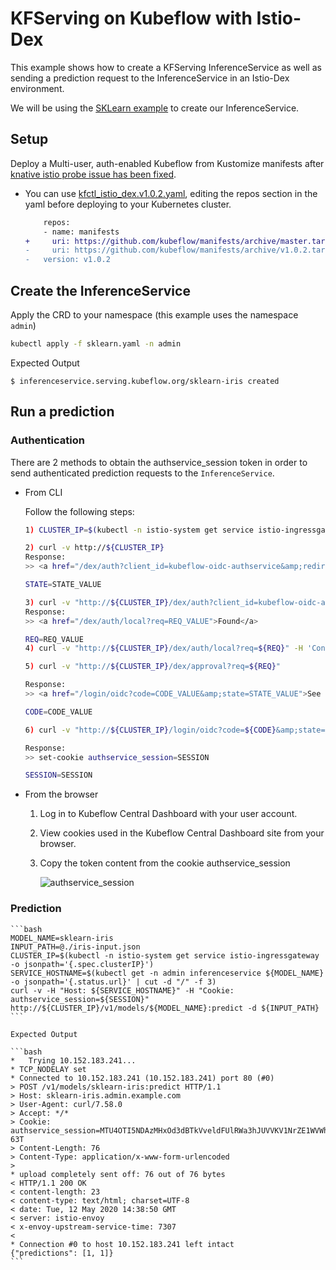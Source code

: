 # KFServing on Kubeflow with Istio-Dex

This example shows how to create a KFServing InferenceService as well as sending a prediction request to the InferenceService in an Istio-Dex environment.

We will be using the [SKLearn example](../sklearn) to create our InferenceService.

## Setup
Deploy a Multi-user, auth-enabled Kubeflow from Kustomize manifests after [knative istio probe issue has been fixed](https://github.com/kubeflow/manifests/commit/928cf483361730121ac18bc4d0e7a9c129f15ee2).

* You can use [kfctl_istio_dex.v1.0.2.yaml](https://raw.githubusercontent.com/kubeflow/manifests/v1.0-branch/kfdef/kfctl_istio_dex.v1.0.2.yaml), editing the repos section in the yaml before deploying to your Kubernetes cluster.

    ```diff
        repos:
        - name: manifests
    +     uri: https://github.com/kubeflow/manifests/archive/master.tar.gz
    -     uri: https://github.com/kubeflow/manifests/archive/v1.0.2.tar.gz
    -   version: v1.0.2
    ```

## Create the InferenceService

Apply the CRD to your namespace (this example uses the namespace `admin`)

```bash
kubectl apply -f sklearn.yaml -n admin
```

Expected Output
```
$ inferenceservice.serving.kubeflow.org/sklearn-iris created
```

## Run a prediction

### Authentication 

There are 2 methods to obtain the authservice_session token in order to send authenticated prediction requests to the `InferenceService`.

* From CLI

    Follow the following steps:

    ```bash
    1) CLUSTER_IP=$(kubectl -n istio-system get service istio-ingressgateway -o jsonpath='{.spec.clusterIP}')

    2) curl -v http://${CLUSTER_IP}
    Response:
    >> <a href="/dex/auth?client_id=kubeflow-oidc-authservice&amp;redirect_uri=%2Flogin%2Foidc&amp;response_type=code&amp;scope=profile+email+groups+openid&amp;state=STATE_VALUE">Found</a>.

    STATE=STATE_VALUE

    3) curl -v "http://${CLUSTER_IP}/dex/auth?client_id=kubeflow-oidc-authservice&redirect_uri=%2Flogin%2Foidc&response_type=code&scope=profile+email+groups+openid&amp;state=${STATE}"
    Response:
    >> <a href="/dex/auth/local?req=REQ_VALUE">Found</a>

    REQ=REQ_VALUE
    4) curl -v "http://${CLUSTER_IP}/dex/auth/local?req=${REQ}" -H 'Content-Type: application/x-www-form-urlencoded' --data 'login=admin%40kubeflow.org&password=12341234'

    5) curl -v "http://${CLUSTER_IP}/dex/approval?req=${REQ}"

    Response:
    >> <a href="/login/oidc?code=CODE_VALUE&amp;state=STATE_VALUE">See Other</a>.

    CODE=CODE_VALUE

    6) curl -v "http://${CLUSTER_IP}/login/oidc?code=${CODE}&amp;state=${STATE}"

    Response:
    >> set-cookie authservice_session=SESSION

    SESSION=SESSION
    ```

* From the browser
    
    1. Log in to Kubeflow Central Dashboard with your user account.
    2. View cookies used in the Kubeflow Central Dashboard site from your browser.
    3. Copy the token content from the cookie authservice_session

        ![authservice_session](https://user-images.githubusercontent.com/41395198/81792510-bbd28800-953a-11ea-8cab-f9bee161d5a7.png)

### Prediction

    ```bash
    MODEL_NAME=sklearn-iris
    INPUT_PATH=@./iris-input.json
    CLUSTER_IP=$(kubectl -n istio-system get service istio-ingressgateway -o jsonpath='{.spec.clusterIP}')
    SERVICE_HOSTNAME=$(kubectl get -n admin inferenceservice ${MODEL_NAME} -o jsonpath='{.status.url}' | cut -d "/" -f 3)
    curl -v -H "Host: ${SERVICE_HOSTNAME}" -H "Cookie: authservice_session=${SESSION}" http://${CLUSTER_IP}/v1/models/${MODEL_NAME}:predict -d ${INPUT_PATH}
    ```

    Expected Output

    ```bash
    *   Trying 10.152.183.241...
    * TCP_NODELAY set
    * Connected to 10.152.183.241 (10.152.183.241) port 80 (#0)
    > POST /v1/models/sklearn-iris:predict HTTP/1.1
    > Host: sklearn-iris.admin.example.com
    > User-Agent: curl/7.58.0
    > Accept: */*
    > Cookie: authservice_session=MTU4OTI5NDAzMHxOd3dBTkVveldFUlRWa3hJUVVKV1NrZE1WVWhCVmxSS05GRTFSMGhaVmtWR1JrUlhSRXRRUmtnMVRrTkpUekpOTTBOSFNGcElXRkU9fLgsofp8amFkZv4N4gnFUGjCePgaZPAU20ylfr8J-63T
    > Content-Length: 76
    > Content-Type: application/x-www-form-urlencoded
    > 
    * upload completely sent off: 76 out of 76 bytes
    < HTTP/1.1 200 OK
    < content-length: 23
    < content-type: text/html; charset=UTF-8
    < date: Tue, 12 May 2020 14:38:50 GMT
    < server: istio-envoy
    < x-envoy-upstream-service-time: 7307
    < 
    * Connection #0 to host 10.152.183.241 left intact
    {"predictions": [1, 1]}
    ```
